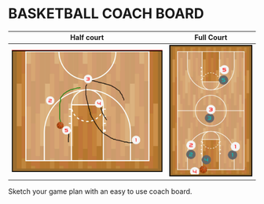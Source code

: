 # BASKETBALL COACH BOARD

|               Half court                 |      Full Court                          |
|:----------------------------------------:|:----------------------------------------:|
| ![Half Court](./img/half-court-demo.png) | ![Full Court](./img/full-court-demo.png) |

Sketch your game plan with an easy to use coach board.